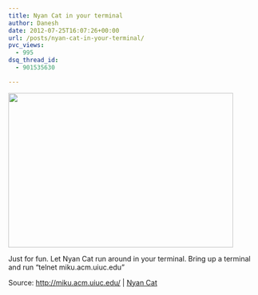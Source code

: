 ```yaml
---
title: Nyan Cat in your terminal
author: Danesh
date: 2012-07-25T16:07:26+00:00
url: /posts/nyan-cat-in-your-terminal/
pvc_views:
  - 995
dsq_thread_id:
  - 901535630

---
```

<a href="/posts/nyan-cat-in-your-terminal/nyancatterminal/" rel="attachment wp-att-2973"><img loading="lazy" class="alignnone size-medium wp-image-2973" title="NyanCatTerminal" src="/wp-content/uploads/2012/07/NyanCatTerminal-450x310.png" alt="" width="450" height="310" srcset="/wp-content/uploads/2012/07/NyanCatTerminal-450x310.png 450w, /wp-content/uploads/2012/07/NyanCatTerminal.png 564w" sizes="(max-width: 450px) 100vw, 450px" /></a>

Just for fun. Let Nyan Cat run around in your terminal. Bring up a terminal and run &#8220;telnet miku.acm.uiuc.edu&#8221;

Source: <http://miku.acm.uiuc.edu/> | [Nyan Cat][1]

 [1]: www.nyan.cat